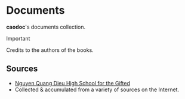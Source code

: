 # Documents

**caodoc**'s documents collection.

> [!IMPORTANT]
> Credits to the authors of the books.

## Sources
- [Nguyen Quang Dieu High School for the Gifted](https://www.facebook.com/THPTchuyenNguyenQuangDieu)
- Collected & accumulated from a variety of sources on the Internet.